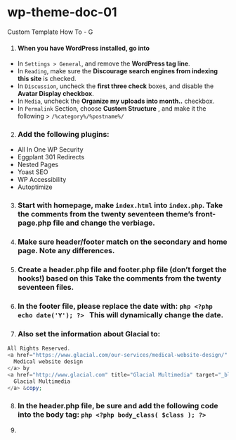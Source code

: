 # wp-theme-doc-01
Custom Template How To - G


1. #### When you have WordPress installed, go into
- In `Settings > General`, and remove the __WordPress tag line__.
- In `Reading`, make sure the __Discourage search engines from indexing this site__ is checked.
- In `Discussion`, uncheck the __first three check__ boxes, and disable the __Avatar Display checkbox__. 
- In `Media`, uncheck the __Organize my uploads into month..__ checkbox. 
- In `Permalink` Section, choose __Custom Structure__ , and make it the following > ```/%category%/%postname%/```

2. ### Add the following plugins:
- All In One WP Security
- Eggplant 301 Redirects
- Nested Pages
- Yoast SEO
- WP Accessibility
- Autoptimize

3. ### Start with homepage, make `index.html` into `index.php`. Take the __comments__ from the twenty seventeen theme’s front-page.php file and change the __verbiage__.

4. ### Make sure header/footer match on the secondary and home page. Note any differences. 

5. ### Create a header.php file and footer.php file (don’t forget the hooks!) based on this Take the comments from the twenty seventeen files. 

6. ### In the footer file, please replace the date with: ```php <?php echo date('Y'); ?> ``` This will dynamically change the date. 

7. ### Also set the information about Glacial to:
```php
All Rights Reserved.
<a href="https://www.glacial.com/our-services/medical-website-design/" target="_blank" title="Medical Website Design">
  Medical website design
</a> by 
<a href="http://www.glacial.com" title="Glacial Multimedia" target="_blank">
  Glacial Multimedia
</a> &copy;
```
8. ### In the header.php file, be sure and add the following code into the body tag: ```php <?php body_class( $class ); ?>```

9. 




